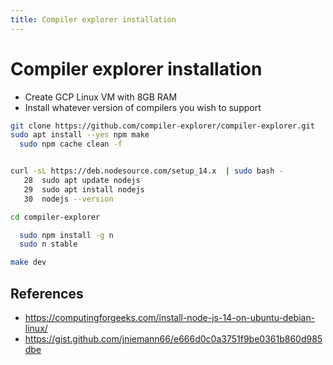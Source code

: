 ```yaml
---
title: Compiler explorer installation
---
```


# Compiler explorer installation

- Create GCP Linux VM with 8GB RAM
- Install whatever version of compilers you wish to support 

```bash
git clone https://github.com/compiler-explorer/compiler-explorer.git
sudo apt install --yes npm make
  sudo npm cache clean -f


curl -sL https://deb.nodesource.com/setup_14.x  | sudo bash - 
   28  sudo apt update nodejs
   29  sudo apt install nodejs
   30  nodejs --version

cd compiler-explorer

  sudo npm install -g n
  sudo n stable

make dev
```

## References
- https://computingforgeeks.com/install-node-js-14-on-ubuntu-debian-linux/
- https://gist.github.com/jniemann66/e666d0c0a3751f9be0361b860d985dbe

